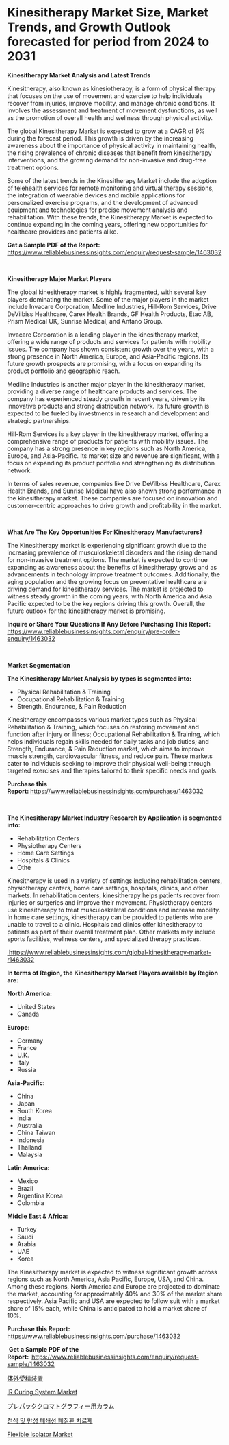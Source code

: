<p><h1>Kinesitherapy Market Size, Market Trends, and Growth Outlook forecasted for period from 2024 to 2031</h1></p><p><strong>Kinesitherapy Market Analysis and Latest Trends</strong></p>
<p><p>Kinesitherapy, also known as kinesiotherapy, is a form of physical therapy that focuses on the use of movement and exercise to help individuals recover from injuries, improve mobility, and manage chronic conditions. It involves the assessment and treatment of movement dysfunctions, as well as the promotion of overall health and wellness through physical activity.</p><p>The global Kinesitherapy Market is expected to grow at a CAGR of 9% during the forecast period. This growth is driven by the increasing awareness about the importance of physical activity in maintaining health, the rising prevalence of chronic diseases that benefit from kinesitherapy interventions, and the growing demand for non-invasive and drug-free treatment options.</p><p>Some of the latest trends in the Kinesitherapy Market include the adoption of telehealth services for remote monitoring and virtual therapy sessions, the integration of wearable devices and mobile applications for personalized exercise programs, and the development of advanced equipment and technologies for precise movement analysis and rehabilitation. With these trends, the Kinesitherapy Market is expected to continue expanding in the coming years, offering new opportunities for healthcare providers and patients alike.</p></p>
<p><strong>Get a Sample PDF of the Report:&nbsp;</strong> <a href="https://www.reliablebusinessinsights.com/enquiry/request-sample/1463032">https://www.reliablebusinessinsights.com/enquiry/request-sample/1463032</a></p>
<p>&nbsp;</p>
<p><strong>Kinesitherapy Major Market Players</strong></p>
<p><p>The global kinesitherapy market is highly fragmented, with several key players dominating the market. Some of the major players in the market include Invacare Corporation, Medline Industries, Hill-Rom Services, Drive DeVilbiss Healthcare, Carex Health Brands, GF Health Products, Etac AB, Prism Medical UK, Sunrise Medical, and Antano Group.</p><p>Invacare Corporation is a leading player in the kinesitherapy market, offering a wide range of products and services for patients with mobility issues. The company has shown consistent growth over the years, with a strong presence in North America, Europe, and Asia-Pacific regions. Its future growth prospects are promising, with a focus on expanding its product portfolio and geographic reach.</p><p>Medline Industries is another major player in the kinesitherapy market, providing a diverse range of healthcare products and services. The company has experienced steady growth in recent years, driven by its innovative products and strong distribution network. Its future growth is expected to be fueled by investments in research and development and strategic partnerships.</p><p>Hill-Rom Services is a key player in the kinesitherapy market, offering a comprehensive range of products for patients with mobility issues. The company has a strong presence in key regions such as North America, Europe, and Asia-Pacific. Its market size and revenue are significant, with a focus on expanding its product portfolio and strengthening its distribution network.</p><p>In terms of sales revenue, companies like Drive DeVilbiss Healthcare, Carex Health Brands, and Sunrise Medical have also shown strong performance in the kinesitherapy market. These companies are focused on innovation and customer-centric approaches to drive growth and profitability in the market.</p></p>
<p>&nbsp;</p>
<p><strong>What Are The Key Opportunities For Kinesitherapy Manufacturers?</strong></p>
<p><p>The Kinesitherapy market is experiencing significant growth due to the increasing prevalence of musculoskeletal disorders and the rising demand for non-invasive treatment options. The market is expected to continue expanding as awareness about the benefits of kinesitherapy grows and as advancements in technology improve treatment outcomes. Additionally, the aging population and the growing focus on preventative healthcare are driving demand for kinesitherapy services. The market is projected to witness steady growth in the coming years, with North America and Asia Pacific expected to be the key regions driving this growth. Overall, the future outlook for the kinesitherapy market is promising.</p></p>
<p><strong>Inquire or Share Your Questions If Any Before Purchasing This Report:</strong> <a href="https://www.reliablebusinessinsights.com/enquiry/pre-order-enquiry/1463032">https://www.reliablebusinessinsights.com/enquiry/pre-order-enquiry/1463032</a></p>
<p>&nbsp;</p>
<p><strong>Market Segmentation</strong></p>
<p><strong>The Kinesitherapy Market Analysis by types is segmented into:</strong></p>
<p><ul><li>Physical Rehabilitation & Training</li><li>Occupational Rehabilitation & Training</li><li>Strength, Endurance, & Pain Reduction</li></ul></p>
<p><p>Kinesitherapy encompasses various market types such as Physical Rehabilitation & Training, which focuses on restoring movement and function after injury or illness; Occupational Rehabilitation & Training, which helps individuals regain skills needed for daily tasks and job duties; and Strength, Endurance, & Pain Reduction market, which aims to improve muscle strength, cardiovascular fitness, and reduce pain. These markets cater to individuals seeking to improve their physical well-being through targeted exercises and therapies tailored to their specific needs and goals.</p></p>
<p><strong>Purchase this Report:&nbsp;</strong><a href="https://www.reliablebusinessinsights.com/purchase/1463032">https://www.reliablebusinessinsights.com/purchase/1463032</a></p>
<p>&nbsp;</p>
<p><strong>The Kinesitherapy Market Industry Research by Application is segmented into:</strong></p>
<p><ul><li>Rehabilitation Centers</li><li>Physiotherapy Centers</li><li>Home Care Settings</li><li>Hospitals & Clinics</li><li>Othe</li></ul></p>
<p><p>Kinesitherapy is used in a variety of settings including rehabilitation centers, physiotherapy centers, home care settings, hospitals, clinics, and other markets. In rehabilitation centers, kinesitherapy helps patients recover from injuries or surgeries and improve their movement. Physiotherapy centers use kinesitherapy to treat musculoskeletal conditions and increase mobility. In home care settings, kinesitherapy can be provided to patients who are unable to travel to a clinic. Hospitals and clinics offer kinesitherapy to patients as part of their overall treatment plan. Other markets may include sports facilities, wellness centers, and specialized therapy practices.</p></p>
<p><a href="https://www.reliablebusinessinsights.com/global-kinesitherapy-market-r1463032">&nbsp;https://www.reliablebusinessinsights.com/global-kinesitherapy-market-r1463032</a></p>
<p><strong>In terms of Region, the Kinesitherapy Market Players available by Region are:</strong></p>
<p>
    <p> <strong> North America: </strong>
        <ul>
            <li>United States</li>
            <li>Canada</li>
        </ul>
        </p> 
    <p> <strong> Europe: </strong>
        <ul>
            <li>Germany</li>
            <li>France</li>
            <li>U.K.</li>
            <li>Italy</li>
            <li>Russia</li>
        </ul>
        </p> 
    <p> <strong> Asia-Pacific: </strong>
        <ul>
            <li>China</li>
            <li>Japan</li>
            <li>South Korea</li>
            <li>India</li>
            <li>Australia</li>
            <li>China Taiwan</li>
            <li>Indonesia</li>
            <li>Thailand</li>
            <li>Malaysia</li>
        </ul>
        </p> 
    <p> <strong> Latin America: </strong>
        <ul>
            <li>Mexico</li>
            <li>Brazil</li>
            <li>Argentina Korea</li>
            <li>Colombia</li>
        </ul>
        </p> 
    <p> <strong> Middle East & Africa: </strong>
        <ul>
            <li>Turkey</li>
            <li>Saudi</li>
            <li>Arabia</li>
            <li>UAE</li>
            <li>Korea</li>
        </ul>
    </p>
    </p>
<p><p>The Kinesitherapy market is expected to witness significant growth across regions such as North America, Asia Pacific, Europe, USA, and China. Among these regions, North America and Europe are projected to dominate the market, accounting for approximately 40% and 30% of the market share respectively. Asia Pacific and USA are expected to follow suit with a market share of 15% each, while China is anticipated to hold a market share of 10%.</p></p>
<p><strong>Purchase this Report: </strong><a href="https://www.reliablebusinessinsights.com/purchase/1463032">https://www.reliablebusinessinsights.com/purchase/1463032</a></p>
<p>&nbsp;<strong>Get a Sample PDF of the Report:&nbsp;&nbsp;</strong><a href="https://www.reliablebusinessinsights.com/enquiry/request-sample/1463032">https://www.reliablebusinessinsights.com/enquiry/request-sample/1463032</a></p>
<p><strong></strong></p>
<p><p><a href="https://github.com/BoydYundt1/Market-Research-Report-List-1/blob/main/3810311165982.md">体外受精装置</a></p><p><a href="https://github.com/bobicer/Market-Research-Report-List-4/blob/main/ir-curing-system-market.md">IR Curing System Market</a></p><p><a href="https://github.com/dathomson6534/Market-Research-Report-List-2/blob/main/7596960165981.md">プレパッククロマトグラフィー用カラム</a></p><p><a href="https://github.com/bbbexter1/Market-Research-Report-List-1/blob/main/6153447179139.md">천식 및 만성 폐쇄성 폐질환 치료제</a></p><p><a href="https://github.com/globismark/Market-Research-Report-List-4/blob/main/flexible-isolator-market.md">Flexible Isolator Market</a></p></p>